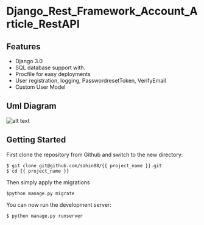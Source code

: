 # Django_Rest_Framework_Account_Article_RestAPI

## Features
  -  Django 3.0
  -  SQL database support with.
  -  Procfile for easy deployments
  -  User registration, logging, PasswordresetToken, VerifyEmail
  -  Custom User Model

## Uml Diagram
![alt text](https://github.com/sahin88/Django_Rest_Framework_Account_Article_RestAPI/blob/main/MyProject/polls_models.png)


## Getting Started
First clone the repository from Github and switch to the new directory:
```
$ git clone git@github.com/sahin88/{{ project_name }}.git
$ cd {{ project_name }}
```


Then simply apply the migrations
```
$python manage.py migrate

```

You can now run the development server:
```
$ python manage.py runserver





